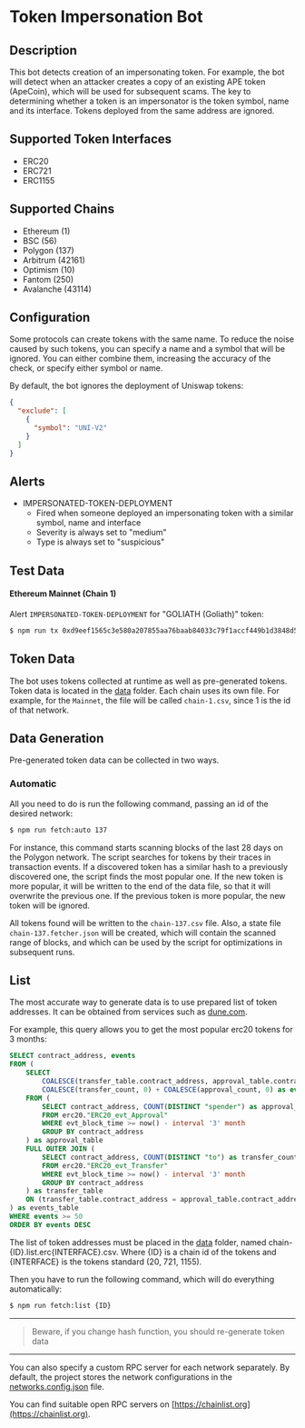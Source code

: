 # Token Impersonation Bot

## Description

This bot detects creation of an impersonating token.
For example, the bot will detect when an attacker creates a copy of an existing APE token (ApeCoin),
which will be used for subsequent scams.
The key to determining whether a token is an impersonator is the token symbol, name and its interface.
Tokens deployed from the same address are ignored.

## Supported Token Interfaces

- ERC20
- ERC721
- ERC1155

## Supported Chains

- Ethereum (1)
- BSC (56)
- Polygon (137)
- Arbitrum (42161)
- Optimism (10)
- Fantom (250)
- Avalanche (43114)

## Configuration

Some protocols can create tokens with the same name.
To reduce the noise caused by such tokens, you can specify a name and a symbol that will be ignored.
You can either combine them, increasing the accuracy of the check, or specify either symbol or name.

By default, the bot ignores the deployment of Uniswap tokens:

```json
{
  "exclude": [
    {
      "symbol": "UNI-V2"
    }
  ]
}
```

## Alerts

- IMPERSONATED-TOKEN-DEPLOYMENT
  - Fired when someone deployed an impersonating token with a similar symbol, name and interface
  - Severity is always set to "medium"
  - Type is always set to "suspicious"

## Test Data

#### Ethereum Mainnet (Chain 1)

Alert `IMPERSONATED-TOKEN-DEPLOYMENT` for "GOLIATH (Goliath)" token:

```bash
$ npm run tx 0xd9eef1565c3e580a207855aa76baab84033c79f1accf449b1d3848d5e9c795a9
```

## Token Data

The bot uses tokens collected at runtime as well as pre-generated tokens.
Token data is located in the [data](./data) folder. Each chain uses its own file.
For example, for the `Mainnet`, the file will be called `chain-1.csv`, since 1 is the id of that network.

## Data Generation

Pre-generated token data can be collected in two ways.

### Automatic

All you need to do is run the following command, passing an id of the desired network:

```bash
$ npm run fetch:auto 137
```

For instance, this command starts scanning blocks of the last 28 days on the Polygon network.
The script searches for tokens by their traces in transaction events.
If a discovered token has a similar hash to a previously discovered one, the script finds the most popular one.
If the new token is more popular, it will be written to the end of the data file,
so that it will overwrite the previous one.
If the previous token is more popular, the new token will be ignored.

All tokens found will be written to the `chain-137.csv` file. Also, a state file `chain-137.fetcher.json` will be created,
which will contain the scanned range of blocks, and which can be used by the script for optimizations in subsequent runs.

## List

The most accurate way to generate data is to use prepared list of token addresses.
It can be obtained from services such as [dune.com](https://dune.com).

For example, this query allows you to get the most popular erc20 tokens for 3 months:

```sql
SELECT contract_address, events
FROM (
    SELECT
        COALESCE(transfer_table.contract_address, approval_table.contract_address) as contract_address,
        COALESCE(transfer_count, 0) + COALESCE(approval_count, 0) as events
    FROM (
        SELECT contract_address, COUNT(DISTINCT "spender") as approval_count
        FROM erc20."ERC20_evt_Approval"
        WHERE evt_block_time >= now() - interval '3' month
        GROUP BY contract_address
    ) as approval_table
    FULL OUTER JOIN (
        SELECT contract_address, COUNT(DISTINCT "to") as transfer_count
        FROM erc20."ERC20_evt_Transfer"
        WHERE evt_block_time >= now() - interval '3' month
        GROUP BY contract_address
    ) as transfer_table
    ON (transfer_table.contract_address = approval_table.contract_address)
) as events_table
WHERE events >= 50
ORDER BY events DESC
```

The list of token addresses must be placed in the [data](./data) folder, named chain-{ID}.list.erc{INTERFACE}.csv.
Where {ID} is a chain id of the tokens and {INTERFACE} is the tokens standard (20, 721, 1155).

Then you have to run the following command, which will do everything automatically:

```bash
$ npm run fetch:list {ID}
```

---

> Beware, if you change hash function, you should re-generate token data

---

You can also specify a custom RPC server for each network separately.
By default, the project stores the network configurations in the [networks.config.json](./networks.config.json) file.

You can find suitable open RPC servers on [https://chainlist.org](https://chainlist.org).
